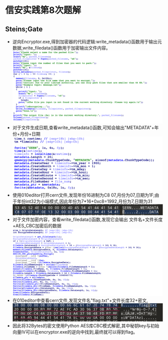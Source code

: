 # 信安实践第8次题解
## Steins;Gate
- 逆向Encryptor.exe,得到加密器的代码逻辑:write_metadata()函数用于输出元数据,write_filedata()函数用于加密输出文件内容。
![encryptor](./assets_8/encryptor.png)
- 对于文件生成日期,查看write_metadata()函数,可知会输出"METADATA"+年份+月份+日期
![write_metadata](./assets_8/metadata.png)
- 使用010editor打开cern文件,发现年份16进制为C8 07,月份为07,日期为1F;由于年份int32为小端模式,因此年份为7*16+0xc8=1992,月份为7,日期为31
![metadata](./assets_8/meta_010.png)
- 对于文件加密内容，查看write_filedata()函数,发现它会输出 文件名+文件长度+AES_CBC加密后的数据
![write_filedata](./assets_8/flagData.png)
- 在010editor中查看cern文件,发现文件名"flag.txt"+文件长度32+密文,
![flag_txt](./assets_8/flag_txt.png)
- 因此将32Bytes的密文使用Python AES库CBC模式解密,其中秘钥key与初始向量IV可以在encryptor.exe的逆向中找到,最终就可以得到flag。
